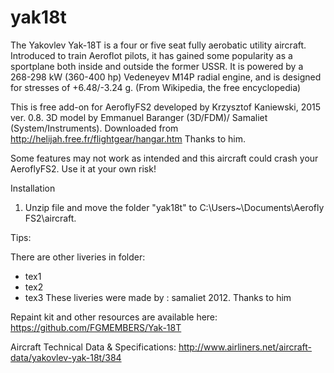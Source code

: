 # yak18t
The Yakovlev Yak-18T is a four or five seat fully aerobatic utility aircraft. Introduced to train Aeroflot pilots, it has gained some popularity as a sportplane both inside and outside the former USSR. It is powered by a 268-298 kW (360-400 hp) Vedeneyev M14P radial engine, and is designed for stresses of +6.48/-3.24 g. (From Wikipedia, the free encyclopedia)

This is free add-on for AeroflyFS2 developed by Krzysztof Kaniewski, 2015 ver. 0.8.
3D model by Emmanuel Baranger (3D/FDM)/ Samaliet (System/Instruments).
Downloaded from http://helijah.free.fr/flightgear/hangar.htm
Thanks to him.

 Some features may not work as intended and this aircraft could crash your AeroflyFS2. 
 Use it at your own risk!

Installation

1. Unzip file and move the folder "yak18t" to C:\Users\~\Documents\Aerofly FS2\aircraft.

Tips:


There are other liveries in folder:

- tex1
- tex2
- tex3
These liveries were made by : samaliet 2012. Thanks to him

Repaint kit and other resources are available here: https://github.com/FGMEMBERS/Yak-18T

Aircraft Technical Data & Specifications: http://www.airliners.net/aircraft-data/yakovlev-yak-18t/384